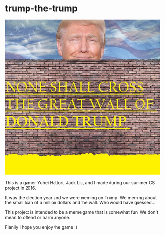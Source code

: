 # trump-the-trump

![trump in game](https://github.com/seanyang0813/trump-the-trump/blob/master/Pictures/TWin.png)

This is a gamer Yuhei Hattori, Jack Liu, and I made during our summer CS project in 2016.  

It was the election year and we were meming on Trump. We meming about the small loan of a million dollars and the wall. Who would have guessed... 

This project is intended to be a meme game that is somewhat fun. We don't mean to offend or harm anyone.

Fianlly I hope you enjoy the game :)
